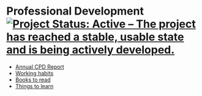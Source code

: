 Professional Development
[![Project Status: Active – The project has reached a stable, usable state and is being actively developed.](https://www.repostatus.org/badges/latest/active.svg)](https://www.repostatus.org/#active)
==============

- [Annual CPD Report](https://statsrhian.github.io/professional-development/cpd-report/cpd-report.html)
- [Working habits](https://github.com/statsrhian/professional-development/blob/master/working-habits.md)
- [Books to read](https://github.com/statsrhian/professional-development/blob/master/books-to-read.md)
- [Things to learn](https://github.com/statsrhian/professional-development/blob/master/things-to-learn.md)
